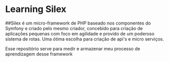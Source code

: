 # Learning Silex

##Silex é um micro-framework de PHP baseado nos componentes do Symfony e criado pelo mesmo criador, concebido para criação de aplicações pequenas com foco em agilidade e provido de um poderoso sistema de rotas. Uma ótima escolha para criação de api's e micro serviços.

Esse repositório serve para medir e armazenar meu processo de aprendizagem desse framework